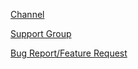 [Channel](https://t.me/SlamMirrorUpdates)

[Support Group](https://t.me/SlamSupport)

[Bug Report/Feature Request](https://t.me/SlamBugReport)